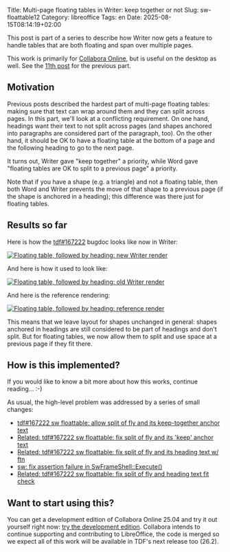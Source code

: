 Title: Multi-page floating tables in Writer: keep together or not
Slug: sw-floattable12
Category: libreoffice
Tags: en
Date: 2025-08-15T08:14:19+02:00

This post is part of a series to describe how Writer now gets a feature to handle tables that are
both floating and span over multiple pages.

This work is primarily for [Collabora Online](https://www.collaboraoffice.com/), but is useful on
the desktop as well. See the [11th post]({filename}/2024/sw-floattable11.md) for the previous part.

## Motivation

Previous posts described the hardest part of multi-page floating tables: making sure that text can
wrap around them and they can split across pages. In this part, we'll look at a conflicting
requirement. On one hand, headings want their text to not split across pages (and shapes anchored
into paragraphs are considered part of the paragraph, too). On the other hand, it should be OK to
have a floating table at the bottom of a page and the following heading to go to the next page.

It turns out, Writer gave "keep together" a priority, while Word gave "floating tables are OK to
split to a previous page" a priority.

Note that if you have a shape (e.g. a triangle) and not a floating table, then both Word and Writer
prevents the move of that shape to a previous page (if the shape is anchored in a heading); this
difference was there just for floating tables.

## Results so far

Here is how the [tdf#167222](https://bugs.documentfoundation.org/show_bug.cgi?id=167222) bugdoc
looks like now in Writer:

[![Floating table, followed by heading: new Writer render](https://share.vmiklos.hu/blog/sw-floattable12/new.png)](https://share.vmiklos.hu/blog/sw-floattable12/new.png)

And here is how it used to look like:

[![Floating table, followed by heading: old Writer render](https://share.vmiklos.hu/blog/sw-floattable12/old.png)](https://share.vmiklos.hu/blog/sw-floattable12/old.png)

And here is the reference rendering:

[![Floating table, followed by heading: reference render](https://share.vmiklos.hu/blog/sw-floattable12/ref.png)](https://share.vmiklos.hu/blog/sw-floattable12/ref.png)

This means that we leave layout for shapes unchanged in general: shapes anchored in headings are
still considered to be part of headings and don't split. But for floating tables, we now allow them
to split and use space at a previous page if they fit there.

## How is this implemented?

If you would like to know a bit more about how this works, continue reading... :-)

As usual, the high-level problem was addressed by a series of small changes:

- [tdf#167222 sw floattable: allow split of fly and its keep-together anchor text](https://git.libreoffice.org/core/commit/77f0dc4347b8802c56121ca1c5ef59209970214a)
- [Related: tdf#167222 sw floattable: fix split of fly and its 'keep' anchor text](https://git.libreoffice.org/core/commit/44c0872bf5f1b658b126d8d928c795e74c0e8ecd)
- [Related: tdf#167222 sw floattable: fix split of fly and its heading text w/ ftn](https://git.libreoffice.org/core/commit/e1522e2b1985f6ebdbf442bdbd55cbc5f2b85dd6)
- [sw: fix assertion failure in SwFrameShell::Execute()](https://git.libreoffice.org/core/commit/a5154c0de7679e2abc78b33b351025ea5e54a479)
- [Related: tdf#167222 sw floattable: fix split of fly and heading text fit check](https://git.libreoffice.org/core/commit/e03da71738c72bbaecb824b4ba356a0a9923a0ff)

## Want to start using this?

You can get a development edition of Collabora Online 25.04 and try it out yourself right now: [try
the development edition](https://www.collaboraonline.com/code/).  Collabora intends to continue
supporting and contributing to LibreOffice, the code is merged so we expect all of this work will be
available in TDF's next release too (26.2).
